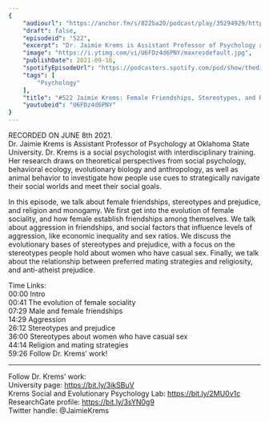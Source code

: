 ```yaml
---
{
	"audiourl": "https://anchor.fm/s/822ba20/podcast/play/35294929/https%3A%2F%2Fd3ctxlq1ktw2nl.cloudfront.net%2Fstaging%2F2021-5-11%2F1a031c81-1a71-396c-35ff-762bbee11569.m4a",
	"draft": false,
	"episodeid": "522",
	"excerpt": "Dr. Jaimie Krems is Assistant Professor of Psychology at Oklahoma State University. Dr. Krems is a social psychologist with interdisciplinary training. Her research draws on theoretical perspectives from social psychology, behavioral ecology, evolutionary biology and anthropology, as well as animal behavior to investigate how people use cues to strategically navigate their social worlds and meet their social goals. ",
	"image": "https://i.ytimg.com/vi/U6FDz4d6PNY/maxresdefault.jpg",
	"publishDate": 2021-09-16,
	"spotifyEpisodeUrl": "https://podcasters.spotify.com/pod/show/thedissenter/episodes/522-Jaimie-Krems-Female-Friendships--Stereotypes--and-Religion-and-Monogamy-e12jk8h",
	"tags": [
		"Psychology"
	],
	"title": "#522 Jaimie Krems: Female Friendships, Stereotypes, and Religion and Monogamy",
	"youtubeid": "U6FDz4d6PNY"
}
---
```

RECORDED ON JUNE 8th 2021.  
Dr. Jaimie Krems is Assistant Professor of Psychology at Oklahoma State University. Dr. Krems is a social psychologist with interdisciplinary training. Her research draws on theoretical perspectives from social psychology, behavioral ecology, evolutionary biology and anthropology, as well as animal behavior to investigate how people use cues to strategically navigate their social worlds and meet their social goals. 

In this episode, we talk about female friendships, stereotypes and prejudice, and religion and monogamy. We first get into the evolution of female sociality, and how female establish friendships among themselves. We talk about aggression in friendships, and social factors that influence levels of aggression, like economic inequality and sex ratios. We discuss the evolutionary bases of stereotypes and prejudice, with a focus on the stereotypes people hold about women who have casual sex. Finally, we talk about the relationship between preferred mating strategies and religiosity, and anti-atheist prejudice.

Time Links:  
<time>00:00</time> Intro  
<time>00:41</time> The evolution of female sociality  
<time>07:29</time> Male and female friendships  
<time>14:29</time> Aggression  
<time>26:12</time> Stereotypes and prejudice  
<time>36:00</time> Stereotypes about women who have casual sex  
<time>44:14</time> Religion and mating strategies  
<time>59:26</time> Follow Dr. Krems’ work!

---

Follow Dr. Krems’ work:  
University page: https://bit.ly/3ikSBuV  
Krems Social and Evolutionary Psychology Lab: https://bit.ly/2MU0v1c  
ResearchGate profile: https://bit.ly/3sYN0g9  
Twitter handle: @JaimieKrems
